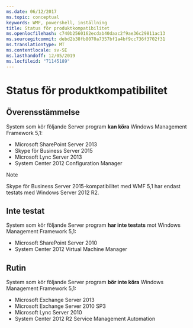 ```yaml
---
ms.date: 06/12/2017
ms.topic: conceptual
keywords: WMF, powershell, inställning
title: Status för produktkompatibilitet
ms.openlocfilehash: c740b2560162ecdab40daac2f9ae36c29811ac13
ms.sourcegitcommit: debd2b38fb8070a7357bf1a4bf9cc736f3702f31
ms.translationtype: MT
ms.contentlocale: sv-SE
ms.lasthandoff: 12/05/2019
ms.locfileid: "71145189"
---
```

# <a name="product-compatibility-status"></a>Status för produktkompatibilitet

## <a name="compatible"></a>Överensstämmelse

System som kör följande Server program **kan köra** Windows Management Framework 5,1:

- Microsoft SharePoint Server 2013
- Skype för Business Server 2015
- Microsoft Lync Server 2013
- System Center 2012 Configuration Manager

> [!NOTE]
> Skype för Business Server 2015-kompatibilitet med WMF 5,1 har endast testats med Windows Server 2012 R2.

## <a name="not-tested"></a>Inte testat

System som kör följande Server program **har inte testats** mot Windows Management Framework 5,1:

- Microsoft SharePoint Server 2010
- System Center 2012 Virtual Machine Manager

## <a name="incompatible"></a>Rutin

System som kör följande Server program **bör inte köra** Windows Management Framework 5,1:

- Microsoft Exchange Server 2013
- Microsoft Exchange Server 2010 SP3
- Microsoft Lync Server 2010
- System Center 2012 R2 Service Management Automation
